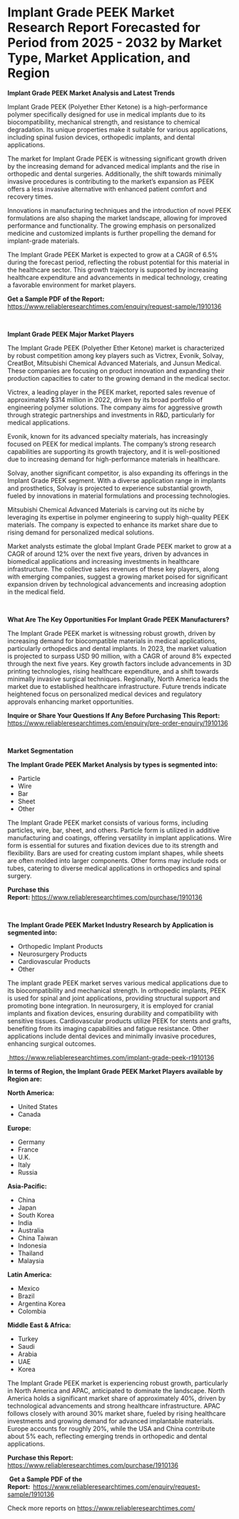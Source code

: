<p><h1>Implant Grade PEEK Market Research Report Forecasted for Period from 2025 -  2032 by Market Type, Market Application, and Region</h1></p><p><strong>Implant Grade PEEK Market Analysis and Latest Trends</strong></p>
<p><p>Implant Grade PEEK (Polyether Ether Ketone) is a high-performance polymer specifically designed for use in medical implants due to its biocompatibility, mechanical strength, and resistance to chemical degradation. Its unique properties make it suitable for various applications, including spinal fusion devices, orthopedic implants, and dental applications. </p><p>The market for Implant Grade PEEK is witnessing significant growth driven by the increasing demand for advanced medical implants and the rise in orthopedic and dental surgeries. Additionally, the shift towards minimally invasive procedures is contributing to the market’s expansion as PEEK offers a less invasive alternative with enhanced patient comfort and recovery times. </p><p>Innovations in manufacturing techniques and the introduction of novel PEEK formulations are also shaping the market landscape, allowing for improved performance and functionality. The growing emphasis on personalized medicine and customized implants is further propelling the demand for implant-grade materials. </p><p>The Implant Grade PEEK Market is expected to grow at a CAGR of 6.5% during the forecast period, reflecting the robust potential for this material in the healthcare sector. This growth trajectory is supported by increasing healthcare expenditure and advancements in medical technology, creating a favorable environment for market players.</p></p>
<p><strong>Get a Sample PDF of the Report:&nbsp;</strong> <a href="https://www.reliableresearchtimes.com/enquiry/request-sample/1910136?utm_campaign=2524&utm_medium=2&utm_source=Github&utm_content=ia&utm_term=03042025&utm_id=implant-grade-peek">https://www.reliableresearchtimes.com/enquiry/request-sample/1910136</a></p>
<p>&nbsp;</p>
<p><strong>Implant Grade PEEK Major Market Players</strong></p>
<p><p>The Implant Grade PEEK (Polyether Ether Ketone) market is characterized by robust competition among key players such as Victrex, Evonik, Solvay, CreatBot, Mitsubishi Chemical Advanced Materials, and Junsun Medical. These companies are focusing on product innovation and expanding their production capacities to cater to the growing demand in the medical sector.</p><p>Victrex, a leading player in the PEEK market, reported sales revenue of approximately $314 million in 2022, driven by its broad portfolio of engineering polymer solutions. The company aims for aggressive growth through strategic partnerships and investments in R&D, particularly for medical applications.</p><p>Evonik, known for its advanced specialty materials, has increasingly focused on PEEK for medical implants. The company’s strong research capabilities are supporting its growth trajectory, and it is well-positioned due to increasing demand for high-performance materials in healthcare.</p><p>Solvay, another significant competitor, is also expanding its offerings in the Implant Grade PEEK segment. With a diverse application range in implants and prosthetics, Solvay is projected to experience substantial growth, fueled by innovations in material formulations and processing technologies.</p><p>Mitsubishi Chemical Advanced Materials is carving out its niche by leveraging its expertise in polymer engineering to supply high-quality PEEK materials. The company is expected to enhance its market share due to rising demand for personalized medical solutions.</p><p>Market analysts estimate the global Implant Grade PEEK market to grow at a CAGR of around 12% over the next five years, driven by advances in biomedical applications and increasing investments in healthcare infrastructure. The collective sales revenues of these key players, along with emerging companies, suggest a growing market poised for significant expansion driven by technological advancements and increasing adoption in the medical field.</p></p>
<p>&nbsp;</p>
<p><strong>What Are The Key Opportunities For Implant Grade PEEK Manufacturers?</strong></p>
<p><p>The Implant Grade PEEK market is witnessing robust growth, driven by increasing demand for biocompatible materials in medical applications, particularly orthopedics and dental implants. In 2023, the market valuation is projected to surpass USD 90 million, with a CAGR of around 8% expected through the next five years. Key growth factors include advancements in 3D printing technologies, rising healthcare expenditure, and a shift towards minimally invasive surgical techniques. Regionally, North America leads the market due to established healthcare infrastructure. Future trends indicate heightened focus on personalized medical devices and regulatory approvals enhancing market opportunities.</p></p>
<p><strong>Inquire or Share Your Questions If Any Before Purchasing This Report:</strong> <a href="https://www.reliableresearchtimes.com/enquiry/pre-order-enquiry/1910136?utm_campaign=2524&utm_medium=2&utm_source=Github&utm_content=ia&utm_term=03042025&utm_id=implant-grade-peek">https://www.reliableresearchtimes.com/enquiry/pre-order-enquiry/1910136</a></p>
<p>&nbsp;</p>
<p><strong>Market Segmentation</strong></p>
<p><strong>The Implant Grade PEEK Market Analysis by types is segmented into:</strong></p>
<p><ul><li>Particle</li><li>Wire</li><li>Bar</li><li>Sheet</li><li>Other</li></ul></p>
<p><p>The Implant Grade PEEK market consists of various forms, including particles, wire, bar, sheet, and others. Particle form is utilized in additive manufacturing and coatings, offering versatility in implant applications. Wire form is essential for sutures and fixation devices due to its strength and flexibility. Bars are used for creating custom implant shapes, while sheets are often molded into larger components. Other forms may include rods or tubes, catering to diverse medical applications in orthopedics and spinal surgery.</p></p>
<p><strong>Purchase this Report:&nbsp;</strong><a href="https://www.reliableresearchtimes.com/purchase/1910136?utm_campaign=2524&utm_medium=2&utm_source=Github&utm_content=ia&utm_term=03042025&utm_id=implant-grade-peek">https://www.reliableresearchtimes.com/purchase/1910136</a></p>
<p>&nbsp;</p>
<p><strong>The Implant Grade PEEK Market Industry Research by Application is segmented into:</strong></p>
<p><ul><li>Orthopedic Implant Products</li><li>Neurosurgery Products</li><li>Cardiovascular Products</li><li>Other</li></ul></p>
<p><p>The implant grade PEEK market serves various medical applications due to its biocompatibility and mechanical strength. In orthopedic implants, PEEK is used for spinal and joint applications, providing structural support and promoting bone integration. In neurosurgery, it is employed for cranial implants and fixation devices, ensuring durability and compatibility with sensitive tissues. Cardiovascular products utilize PEEK for stents and grafts, benefiting from its imaging capabilities and fatigue resistance. Other applications include dental devices and minimally invasive procedures, enhancing surgical outcomes.</p></p>
<p><a href="https://www.reliableresearchtimes.com/implant-grade-peek-r1910136?utm_campaign=2524&utm_medium=2&utm_source=Github&utm_content=ia&utm_term=03042025&utm_id=implant-grade-peek">&nbsp;https://www.reliableresearchtimes.com/implant-grade-peek-r1910136</a></p>
<p><strong>In terms of Region, the Implant Grade PEEK Market Players available by Region are:</strong></p>
<p>
    <p> <strong> North America: </strong>
        <ul>
            <li>United States</li>
            <li>Canada</li>
        </ul>
        </p> 
    <p> <strong> Europe: </strong>
        <ul>
            <li>Germany</li>
            <li>France</li>
            <li>U.K.</li>
            <li>Italy</li>
            <li>Russia</li>
        </ul>
        </p> 
    <p> <strong> Asia-Pacific: </strong>
        <ul>
            <li>China</li>
            <li>Japan</li>
            <li>South Korea</li>
            <li>India</li>
            <li>Australia</li>
            <li>China Taiwan</li>
            <li>Indonesia</li>
            <li>Thailand</li>
            <li>Malaysia</li>
        </ul>
        </p> 
    <p> <strong> Latin America: </strong>
        <ul>
            <li>Mexico</li>
            <li>Brazil</li>
            <li>Argentina Korea</li>
            <li>Colombia</li>
        </ul>
        </p> 
    <p> <strong> Middle East & Africa: </strong>
        <ul>
            <li>Turkey</li>
            <li>Saudi</li>
            <li>Arabia</li>
            <li>UAE</li>
            <li>Korea</li>
        </ul>
    </p>
    </p>
<p><p>The Implant Grade PEEK market is experiencing robust growth, particularly in North America and APAC, anticipated to dominate the landscape. North America holds a significant market share of approximately 40%, driven by technological advancements and strong healthcare infrastructure. APAC follows closely with around 30% market share, fueled by rising healthcare investments and growing demand for advanced implantable materials. Europe accounts for roughly 20%, while the USA and China contribute about 5% each, reflecting emerging trends in orthopedic and dental applications.</p></p>
<p><strong>Purchase this Report: </strong><a href="https://www.reliableresearchtimes.com/purchase/1910136?utm_campaign=2524&utm_medium=2&utm_source=Github&utm_content=ia&utm_term=03042025&utm_id=implant-grade-peek">https://www.reliableresearchtimes.com/purchase/1910136</a></p>
<p>&nbsp;<strong>Get a Sample PDF of the Report:&nbsp;&nbsp;</strong><a href="https://www.reliableresearchtimes.com/enquiry/request-sample/1910136?utm_campaign=2524&utm_medium=2&utm_source=Github&utm_content=ia&utm_term=03042025&utm_id=implant-grade-peek">https://www.reliableresearchtimes.com/enquiry/request-sample/1910136</a></p>
<p><strong></strong></p>
<p>Check more reports on <a href="https://www.reliableresearchtimes.com/?utm_campaign=2524&utm_medium=2&utm_source=Github&utm_content=ia&utm_term=03042025&utm_id=implant-grade-peek">https://www.reliableresearchtimes.com/</a></p>